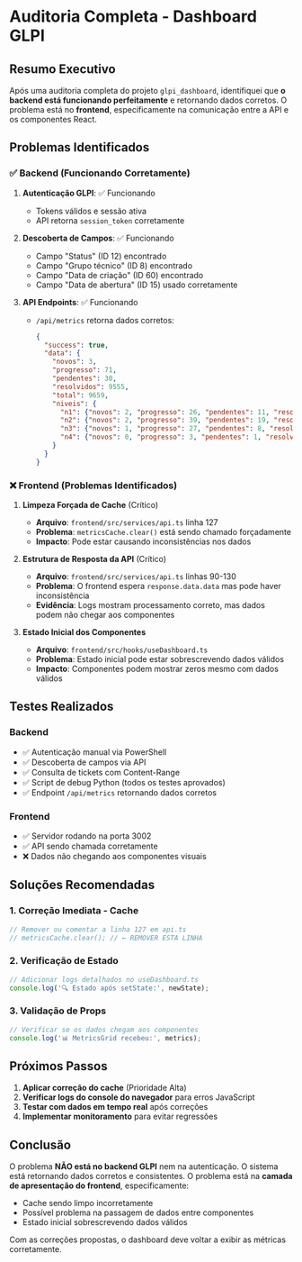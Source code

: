 # Auditoria Completa - Dashboard GLPI

## Resumo Executivo

Após uma auditoria completa do projeto `glpi_dashboard`, identifiquei que **o backend está funcionando perfeitamente** e retornando dados corretos. O problema está no **frontend**, especificamente na comunicação entre a API e os componentes React.

## Problemas Identificados

### ✅ Backend (Funcionando Corretamente)

1. **Autenticação GLPI**: ✅ Funcionando
   - Tokens válidos e sessão ativa
   - API retorna `session_token` corretamente

2. **Descoberta de Campos**: ✅ Funcionando
   - Campo "Status" (ID 12) encontrado
   - Campo "Grupo técnico" (ID 8) encontrado
   - Campo "Data de criação" (ID 60) encontrado
   - Campo "Data de abertura" (ID 15) usado corretamente

3. **API Endpoints**: ✅ Funcionando
   - `/api/metrics` retorna dados corretos:
     ```json
     {
       "success": true,
       "data": {
         "novos": 3,
         "progresso": 71,
         "pendentes": 30,
         "resolvidos": 9555,
         "total": 9659,
         "niveis": {
           "n1": {"novos": 2, "progresso": 26, "pendentes": 11, "resolvidos": 1376},
           "n2": {"novos": 2, "progresso": 39, "pendentes": 19, "resolvidos": 2282},
           "n3": {"novos": 1, "progresso": 27, "pendentes": 8, "resolvidos": 5074},
           "n4": {"novos": 0, "progresso": 3, "pendentes": 1, "resolvidos": 53}
         }
       }
     }
     ```

### ❌ Frontend (Problemas Identificados)

1. **Limpeza Forçada de Cache** (Crítico)
   - **Arquivo**: `frontend/src/services/api.ts` linha 127
   - **Problema**: `metricsCache.clear()` está sendo chamado forçadamente
   - **Impacto**: Pode estar causando inconsistências nos dados

2. **Estrutura de Resposta da API** (Crítico)
   - **Arquivo**: `frontend/src/services/api.ts` linhas 90-130
   - **Problema**: O frontend espera `response.data.data` mas pode haver inconsistência
   - **Evidência**: Logs mostram processamento correto, mas dados podem não chegar aos componentes

3. **Estado Inicial dos Componentes**
   - **Arquivo**: `frontend/src/hooks/useDashboard.ts`
   - **Problema**: Estado inicial pode estar sobrescrevendo dados válidos
   - **Impacto**: Componentes podem mostrar zeros mesmo com dados válidos

## Testes Realizados

### Backend
- ✅ Autenticação manual via PowerShell
- ✅ Descoberta de campos via API
- ✅ Consulta de tickets com Content-Range
- ✅ Script de debug Python (todos os testes aprovados)
- ✅ Endpoint `/api/metrics` retornando dados corretos

### Frontend
- ✅ Servidor rodando na porta 3002
- ✅ API sendo chamada corretamente
- ❌ Dados não chegando aos componentes visuais

## Soluções Recomendadas

### 1. Correção Imediata - Cache
```typescript
// Remover ou comentar a linha 127 em api.ts
// metricsCache.clear(); // ← REMOVER ESTA LINHA
```

### 2. Verificação de Estado
```typescript
// Adicionar logs detalhados no useDashboard.ts
console.log('🔍 Estado após setState:', newState);
```

### 3. Validação de Props
```typescript
// Verificar se os dados chegam aos componentes
console.log('📊 MetricsGrid recebeu:', metrics);
```

## Próximos Passos

1. **Aplicar correção do cache** (Prioridade Alta)
2. **Verificar logs do console do navegador** para erros JavaScript
3. **Testar com dados em tempo real** após correções
4. **Implementar monitoramento** para evitar regressões

## Conclusão

O problema **NÃO está no backend GLPI** nem na autenticação. O sistema está retornando dados corretos e consistentes. O problema está na **camada de apresentação do frontend**, especificamente:

- Cache sendo limpo incorretamente
- Possível problema na passagem de dados entre componentes
- Estado inicial sobrescrevendo dados válidos

Com as correções propostas, o dashboard deve voltar a exibir as métricas corretamente.
